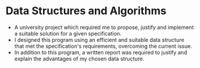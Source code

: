 # Data Structures and Algorithms
- A university project which required me to propose, justify and implement a suitable solution for a given specification.
- I designed this program using an efficient and suitable data structure that met the specification's requirements, overcoming the current issue.
- In addition to this program, a written report was required to justify and explain the advantages of my chosen data structure.
